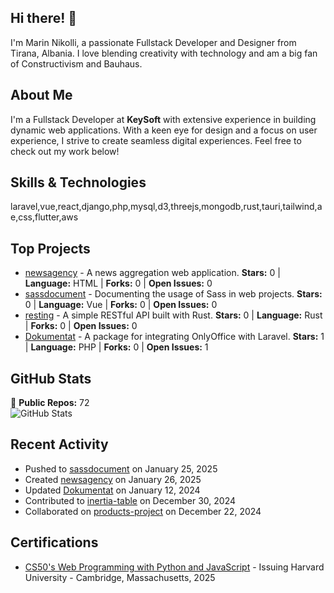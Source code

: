 ## Hi there! 👋

I'm Marin Nikolli, a passionate Fullstack Developer and Designer from Tirana, Albania. I love blending creativity with technology and am a big fan of Constructivism and Bauhaus.

## About Me

I'm a Fullstack Developer at **KeySoft** with extensive experience in building dynamic web applications. With a keen eye for design and a focus on user experience, I strive to create seamless digital experiences. Feel free to check out my work below!

## Skills & Technologies

laravel,vue,react,django,php,mysql,d3,threejs,mongodb,rust,tauri,tailwind,ae,css,flutter,aws

## Top Projects

- [newsagency](https://github.com/sibalonat/newsagency) - A news aggregation web application. **Stars:** 0 | **Language:** HTML | **Forks:** 0 | **Open Issues:** 0
- [sassdocument](https://github.com/sibalonat/sassdocument) - Documenting the usage of Sass in web projects. **Stars:** 0 | **Language:** Vue | **Forks:** 0 | **Open Issues:** 0
- [resting](https://github.com/sibalonat/resting) - A simple RESTful API built with Rust. **Stars:** 0 | **Language:** Rust | **Forks:** 0 | **Open Issues:** 0
- [Dokumentat](https://github.com/sibalonat/Dokumentat) - A package for integrating OnlyOffice with Laravel. **Stars:** 1 | **Language:** PHP | **Forks:** 0 | **Open Issues:** 1

## GitHub Stats

🌟 **Public Repos:** 72  
![GitHub Stats](https://github-readme-stats.vercel.app/api?username=sibalonat&show_icons=true&theme=radical)

## Recent Activity

- Pushed to [sassdocument](https://github.com/sibalonat/sassdocument) on January 25, 2025  
- Created [newsagency](https://github.com/sibalonat/newsagency) on January 26, 2025  
- Updated [Dokumentat](https://github.com/sibalonat/Dokumentat) on January 12, 2024  
- Contributed to [inertia-table](https://github.com/sibalonat/inertia-table) on December 30, 2024  
- Collaborated on [products-project](https://github.com/sibalonat/products-project) on December 22, 2024


## Certifications

- [CS50's Web Programming with
Python and JavaScript](https://certificates.cs50.io/faf4470c-c773-489d-bc3e-b0086a8a5404.pdf?size=letter) - Issuing Harvard University - Cambridge, Massachusetts, 2025
